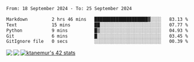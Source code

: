 <!--START_SECTION:waka-->

```txt
From: 18 September 2024 - To: 25 September 2024

Markdown         2 hrs 46 mins   ████████████████████▓░░░░   83.13 %
Text             15 mins         ██░░░░░░░░░░░░░░░░░░░░░░░   07.77 %
Python           9 mins          █▒░░░░░░░░░░░░░░░░░░░░░░░   04.93 %
Git              6 mins          █░░░░░░░░░░░░░░░░░░░░░░░░   03.45 %
GitIgnore file   0 secs          ░░░░░░░░░░░░░░░░░░░░░░░░░   00.39 %
```

<!--END_SECTION:waka-->
<a href="https://github.com/anuraghazra/github-readme-stats">
  <img align="left" src="https://github-readme-stats.vercel.app/api?username=Tanesan&count_private=true&show_icons=true" />
<img align="left" src="https://github-readme-stats.vercel.app/api/top-langs/?username=Tanesan" />
</a>

[![ktanemur's 42 stats](https://badge42.vercel.app/api/v2/cl1wslf6s002109l771rng2w8/stats?cursusId=21&coalitionId=62)](https://github.com/JaeSeoKim/badge42)
